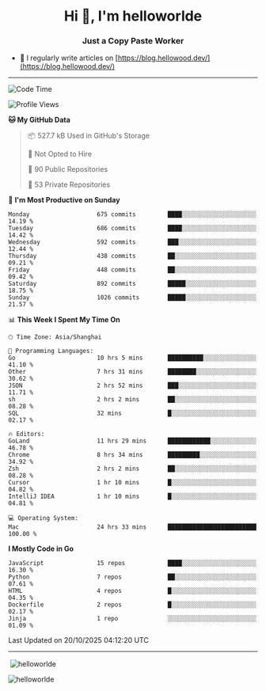 <h1 align="center">Hi 👋, I'm helloworlde</h1>
<h3 align="center">Just a Copy Paste Worker</h3>

- 📝 I regularly write articles on [https://blog.hellowood.dev/](https://blog.hellowood.dev/)

<hr>


<!--START_SECTION:waka-->
![Code Time](http://img.shields.io/badge/Code%20Time-12%2C735%20hrs%208%20mins-blue)

![Profile Views](http://img.shields.io/badge/Profile%20Views-0-blue)

**🐱 My GitHub Data** 

> 📦 527.7 kB Used in GitHub's Storage 
 > 
> 🚫 Not Opted to Hire
 > 
> 📜 90 Public Repositories 
 > 
> 🔑 53 Private Repositories 
 > 
📅 **I'm Most Productive on Sunday** 

```text
Monday                   675 commits         ████░░░░░░░░░░░░░░░░░░░░░   14.19 % 
Tuesday                  686 commits         ████░░░░░░░░░░░░░░░░░░░░░   14.42 % 
Wednesday                592 commits         ███░░░░░░░░░░░░░░░░░░░░░░   12.44 % 
Thursday                 438 commits         ██░░░░░░░░░░░░░░░░░░░░░░░   09.21 % 
Friday                   448 commits         ██░░░░░░░░░░░░░░░░░░░░░░░   09.42 % 
Saturday                 892 commits         █████░░░░░░░░░░░░░░░░░░░░   18.75 % 
Sunday                   1026 commits        █████░░░░░░░░░░░░░░░░░░░░   21.57 % 
```


📊 **This Week I Spent My Time On** 

```text
🕑︎ Time Zone: Asia/Shanghai

💬 Programming Languages: 
Go                       10 hrs 5 mins       ██████████░░░░░░░░░░░░░░░   41.10 % 
Other                    7 hrs 31 mins       ████████░░░░░░░░░░░░░░░░░   30.62 % 
JSON                     2 hrs 52 mins       ███░░░░░░░░░░░░░░░░░░░░░░   11.71 % 
sh                       2 hrs 2 mins        ██░░░░░░░░░░░░░░░░░░░░░░░   08.28 % 
SQL                      32 mins             █░░░░░░░░░░░░░░░░░░░░░░░░   02.17 % 

🔥 Editors: 
GoLand                   11 hrs 29 mins      ████████████░░░░░░░░░░░░░   46.78 % 
Chrome                   8 hrs 34 mins       █████████░░░░░░░░░░░░░░░░   34.92 % 
Zsh                      2 hrs 2 mins        ██░░░░░░░░░░░░░░░░░░░░░░░   08.28 % 
Cursor                   1 hr 10 mins        █░░░░░░░░░░░░░░░░░░░░░░░░   04.82 % 
IntelliJ IDEA            1 hr 10 mins        █░░░░░░░░░░░░░░░░░░░░░░░░   04.81 % 

💻 Operating System: 
Mac                      24 hrs 33 mins      █████████████████████████   100.00 % 
```

**I Mostly Code in Go** 

```text
JavaScript               15 repos            ████░░░░░░░░░░░░░░░░░░░░░   16.30 % 
Python                   7 repos             ██░░░░░░░░░░░░░░░░░░░░░░░   07.61 % 
HTML                     4 repos             █░░░░░░░░░░░░░░░░░░░░░░░░   04.35 % 
Dockerfile               2 repos             █░░░░░░░░░░░░░░░░░░░░░░░░   02.17 % 
Jinja                    1 repo              ░░░░░░░░░░░░░░░░░░░░░░░░░   01.09 % 
```




 Last Updated on 20/10/2025 04:12:20 UTC
<!--END_SECTION:waka-->

<hr>
<p>
  &nbsp;<img align="center" src="https://github-readme-stats.vercel.app/api?username=helloworlde&show_icons=true&locale=en" alt="helloworlde" />
</p>

<p>
  <img align="center" src="https://github-readme-streak-stats.herokuapp.com/?user=helloworlde&" alt="helloworlde" />
</p>
